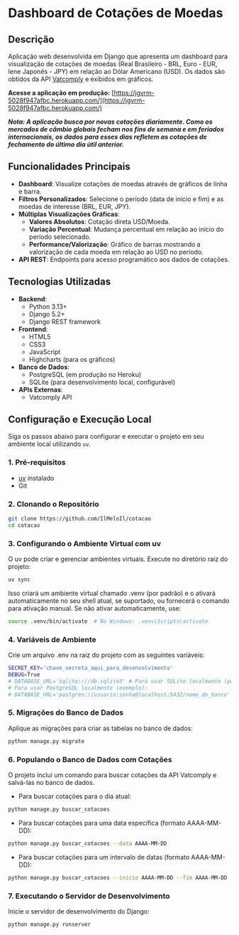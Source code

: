 # Dashboard de Cotações de Moedas

## Descrição

Aplicação web desenvolvida em Django que apresenta um dashboard para visualização de cotações de moedas (Real Brasileiro - BRL, Euro - EUR, Iene Japonês - JPY) em relação ao Dólar Americano (USD). Os dados são obtidos da API [Vatcomply](https://vatcomply.com/) e exibidos em gráficos.

**Acesse a aplicação em produção:** [https://jgvrm-5028f947afbc.herokuapp.com/](https://jgvrm-5028f947afbc.herokuapp.com/)

**_Nota: A aplicação busca por novas cotações diariamente. Como os mercados de câmbio globais fecham nos fins de semana e em feriados internacionais, os dados para esses dias refletem as cotações de fechamento do último dia útil anterior._**

## Funcionalidades Principais

*   **Dashboard**: Visualize cotações de moedas através de gráficos de linha e barra.
*   **Filtros Personalizados**: Selecione o período (data de início e fim) e as moedas de interesse (BRL, EUR, JPY).
*   **Múltiplas Visualizações Gráficas**:
    *   **Valores Absolutos**: Cotação direta USD/Moeda.
    *   **Variação Percentual**: Mudança percentual em relação ao início do período selecionado.
    *   **Performance/Valorização**: Gráfico de barras mostrando a valorização de cada moeda em relação ao USD no período.
*   **API REST**: Endpoints para acesso programático aos dados de cotações.

## Tecnologias Utilizadas

*   **Backend**:
    *   Python 3.13+
    *   Django 5.2+
    *   Django REST framework
*   **Frontend**:
    *   HTML5
    *   CSS3
    *   JavaScript
    *   Highcharts (para os gráficos)
*   **Banco de Dados**:
    *   PostgreSQL (em produção no Heroku)
    *   SQLite (para desenvolvimento local, configurável)
*   **APIs Externas**:
    *   Vatcomply API

## Configuração e Execução Local

Siga os passos abaixo para configurar e executar o projeto em seu ambiente local utilizando `uv`.

### 1. Pré-requisitos

*   [uv](https://github.com/astral-sh/uv) instalado
*   Git

### 2. Clonando o Repositório

```bash
git clone https://github.com/IlMeloIl/cotacao
cd cotacao
```

### 3. Configurando o Ambiente Virtual com uv
O uv pode criar e gerenciar ambientes virtuais. Execute no diretório raiz do projeto:
```bash
uv sync
```

Isso criará um ambiente virtual chamado .venv (por padrão) e o ativará automaticamente no seu shell atual, se suportado, ou fornecerá o comando para ativação manual. Se não ativar automaticamente, use:
```bash
source .venv/bin/activate  # No Windows: .venv\Scripts\activate
```

### 4. Variáveis de Ambiente
Crie um arquivo .env na raiz do projeto com as seguintes variáveis:
```bash
SECRET_KEY='chave_secreta_aqui_para_desenvolvimento'
DEBUG=True
# DATABASE_URL='sqlite:///db.sqlite3' # Para usar SQLite localmente (padrão se não definido)
# Para usar PostgreSQL localmente (exemplo):
# DATABASE_URL='postgres://usuario:senha@localhost:5432/nome_do_banco'
```

### 5. Migrações do Banco de Dados
Aplique as migrações para criar as tabelas no banco de dados:
```bash
python manage.py migrate
```

### 6. Populando o Banco de Dados com Cotações
O projeto inclui um comando para buscar cotações da API Vatcomply e salvá-las no banco de dados.

* Para buscar cotações para o dia atual:
```bash
python manage.py buscar_cotacoes
```
* Para buscar cotações para uma data específica (formato AAAA-MM-DD):
```bash
python manage.py buscar_cotacoes --data AAAA-MM-DD
```
* Para buscar cotações para um intervalo de datas (formato AAAA-MM-DD):
```bash
python manage.py buscar_cotacoes --inicio AAAA-MM-DD --fim AAAA-MM-DD
```

### 7. Executando o Servidor de Desenvolvimento
Inicie o servidor de desenvolvimento do Django:
```bash
python manage.py runserver
```
